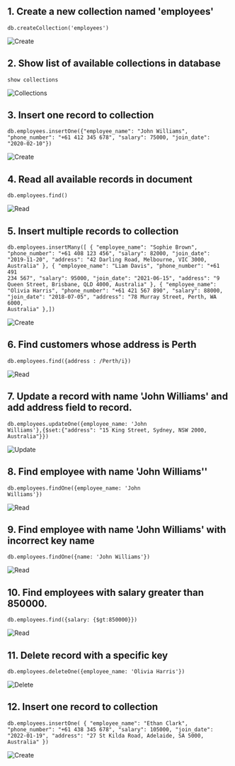 ## 1. Create a new collection named 'employees'

<code>db.createCollection('employees')</code>

![Create](https://i.postimg.cc/j2V2M56b/Screenshot-2025-02-19-at-1-45-37-pm.png)

## 2. Show list of available collections in database

<code>show collections</code>

![Collections](https://i.postimg.cc/bw6vKL0L/Screenshot-2025-02-19-at-1-46-33-pm.png)

## 3. Insert one record to collection

<code>db.employees.insertOne({"employee_name": "John Williams",
"phone_number": "+61 412 345 678",
"salary": 75000,
"join_date": "2020-02-10"})</code>

![Create](https://i.postimg.cc/VsjkYzBJ/Screenshot-2025-02-19-at-1-48-40-pm.png)

## 4. Read all available records in document

<code>db.employees.find()</code>

![Read](https://i.postimg.cc/0NT9s4zG/Screenshot-2025-02-19-at-1-49-39-pm.png)

## 5. Insert multiple records to collection

<code>db.employees.insertMany([ {
"employee_name": "Sophie Brown",
"phone_number": "+61 408 123 456",
"salary": 82000,
"join_date": "2019-11-20",
"address": "42 Darling Road, Melbourne, VIC 3000, Australia"
},
{
"employee_name": "Liam Davis",
"phone_number": "+61 491 234 567",
"salary": 95000,
"join_date": "2021-06-15",
"address": "9 Queen Street, Brisbane, QLD 4000, Australia"
},
{
"employee_name": "Olivia Harris",
"phone_number": "+61 421 567 890",
"salary": 88000,
"join_date": "2018-07-05",
"address": "78 Murray Street, Perth, WA 6000, Australia"
},])</code>

![Create](https://i.postimg.cc/Xq8W97Qx/Screenshot-2025-02-19-at-1-51-47-pm.png)

## 6. Find customers whose address is Perth

<code>db.employees.find({address : /Perth/i})</code>

![Read](https://i.postimg.cc/VNM3jkNM/Screenshot-2025-02-19-at-2-00-45-pm.png)

## 7. Update a record with name 'John Williams' and add address field to record.

<code>db.employees.updateOne({employee_name: 'John Williams'},{$set:{"address": "15 King Street, Sydney, NSW 2000, Australia"}})</code>

![Update](https://i.postimg.cc/C1g9JpZ2/Screenshot-2025-02-19-at-2-17-01-pm.png)

## 8. Find employee with name 'John Williams''

<code>db.employees.findOne({employee_name: 'John Williams'})</code>

![Read](https://i.postimg.cc/rmN3PZxw/Screenshot-2025-02-19-at-2-20-18-pm.png)

## 9. Find employee with name 'John Williams' with incorrect key name

<code>db.employees.findOne({name: 'John Williams'})</code>

![Read](https://i.postimg.cc/BbZk95Bc/Screenshot-2025-02-19-at-2-20-29-pm.png)

## 10. Find employees with salary greater than 850000.

<code>db.employees.find({salary: {$gt:850000}})</code>

![Read](https://i.postimg.cc/Vs429Tz7/Screenshot-2025-02-19-at-2-22-03-pm.png)

## 11. Delete record with a specific key

<code>db.employees.deleteOne({employee_name: 'Olivia Harris'})
</code>

![Delete](https://i.postimg.cc/Kvzw0Nzm/Screenshot-2025-02-19-at-2-23-02-pm.png)

## 12. Insert one record to collection

<code>db.employees.insertOne( {
"employee_name": "Ethan Clark",
"phone_number": "+61 438 345 678",
"salary": 105000,
"join_date": "2022-01-19",
"address": "27 St Kilda Road, Adelaide, SA 5000, Australia"
})</code>

![Create](https://i.postimg.cc/9fGnDgxY/Screenshot-2025-02-19-at-2-24-28-pm.png)
